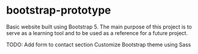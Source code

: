 # bootstrap-prototype
Basic website built using Bootstrap 5. The main purpose of this project is to serve as a learning tool and to be used as a reference for a future project. 

TODO:
Add form to contact section
Customize Bootstrap theme using Sass

